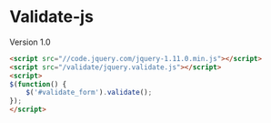 Validate-js
===========

Version 1.0

```html
<script src="//code.jquery.com/jquery-1.11.0.min.js"></script>
<script src="/validate/jquery.validate.js"></script>
<script>
$(function() {
	$('#validate_form').validate();
});
</script>
```
